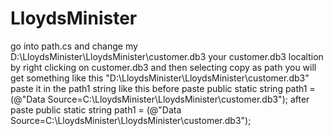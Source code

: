 # LloydsMinister
 go into path.cs and change my D:\LloydsMinister\LloydsMinister\customer.db3 your customer.db3 localtion by right clicking on customer.db3 and then selecting copy as path you will get something like this "D:\LloydsMinister\LloydsMinister\customer.db3" paste it in the path1 string  like this 
 before paste 
         public static string path1 = (@"Data Source=C:\LloydsMinister\LloydsMinister\customer.db3");
after paste 
         public static string path1 = (@"Data Source=C:\LloydsMinister\LloydsMinister\customer.db3");
